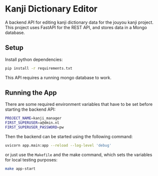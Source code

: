 # Kanji Dictionary Editor

A backend API for editing kanji dictionary data for the jouyou kanji project. This project uses FastAPI for the REST API, and stores data in a Mongo database.

## Setup

Install python dependencies:

```bash
pip install -r requirements.txt
```

This API requires a running mongo database to work.

## Running the App

There are some required environment variables that have to be set before starting the backend API:

```bash
PROJECT_NAME=kanji_manager
FIRST_SUPERUSER=a@dmin.nl
FIRST_SUPERUSER_PASSWORD=pw
```

Then the backend can be started using the following command:

```bash
uvicorn app.main:app --reload --log-level 'debug'
```

or just use the `Makefile` and the make command, which sets the variables for local testing purposes:

```bash
make app-start
```
